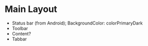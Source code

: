 # Main Layout

- Status bar (from Android); BackgroundColor: colorPrimaryDark
- Toolbar
- Content?
- Tabbar

